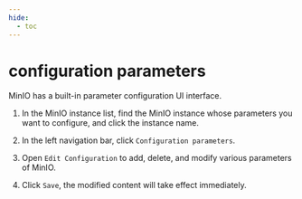 ```yaml
---
hide:
  - toc
---
```


# configuration parameters

MinIO has a built-in parameter configuration UI interface.

1. In the MinIO instance list, find the MinIO instance whose parameters you want to configure, and click the instance name.

    <!--screenshot-->

2. In the left navigation bar, click `Configuration parameters`.

    <!--screenshot-->

3. Open `Edit Configuration` to add, delete, and modify various parameters of MinIO.

    <!--screenshot-->

4. Click `Save`, the modified content will take effect immediately.